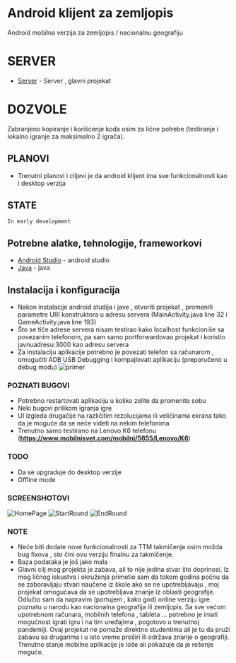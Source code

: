 # Android klijent za zemljopis

Android mobilna verzija za zemljopis / nacionalnu geografiju

# SERVER

* [Server](https://github.com/WickedyWick/zemljopis) - Server , glavni projekat

# DOZVOLE 
Zabranjeno kopiranje i korišćenje koda osim za lične potrebe (testiranje i lokalno igranje za maksimalno 2 igrača).

## PLANOVI
- Trenutni planovi i ciljevi je da android klijent ima sve funkcionalnosti kao i desktop verzija

## STATE
    In early development

## Potrebne alatke, tehnologije, frameworkovi

* [Android Studio](https://developer.android.com/studio) - android studio
* [Java](https://www.java.com/download) - java

## Instalacija i konfiguracija

- Nakon instalacije android studija i jave , otvoriti projekat , promeniti parametre URI konstruktora u adresu servera (MainActivity.java line 32 i GameActivity.java line 193)
- Što se tiče adrese servera nisam testirao kako localhost funkcioniše sa povezanim telefonom, pa sam samo portforwardovao projekat i koristio javnuadresu:3000 kao adresu servera
- Za instalaciju aplikacije potrebno je povezati telefon sa računarom , omogućiti ADB USB Debugging i kompajlovati aplikaciju (preporučeno u debug modu)
![primer](https://github.com/WickedyWick/Zemljopis-Android/blob/main/demo/compileSetup.png)


### POZNATI BUGOVI
- Potrebno restartovati aplikaciju u koliko zelite da promenite sobu
- Neki bugovi prilikom igranja igre
- UI izgleda drugačije na različitim rezolucijama ili veličinama ekrana tako da je moguće da se neće videti na nekim telefonima
- Trenutno samo testirano na Lenovo K6 telefonu (**https://www.mobilnisvet.com/mobilni/5655/Lenovo/K6**)

### TODO 
- Da se upgraduje do desktop verzije
- Offline mode

### SCREENSHOTOVI

![HomePage](https://github.com/WickedyWick/Zemljopis-Android/blob/main/demo/home.jpg)
![StartRound](https://github.com/WickedyWick/Zemljopis-Android/blob/main/demo/pre.jpg)
![EndRound](https://github.com/WickedyWick/Zemljopis-Android/blob/main/demo/after.jpg)

### NOTE
- Neće biti dodate nove funkcionalnosti za TTM takmičenje osim možda bug fixova , sto čini ovu verziju finalnu za takmičenje.
- Baza podataka je još jako mala
- Glavni cilj mog projekta je zabava, ali to nije jedina stvar što doprinosi. Iz mog ličnog iskustva i okruženja primetio sam da tokom godina počnu da se zaboravljaju stvari naučene iz škole ako se ne upotrebljavaju , moj projekat omogućava da se upotrebljava znanje iz oblasti geografije. Odlučio sam da napravim (portujem , kako god) online verziju igre poznatu u narodu kao nacionalna geografija ili zemljopis. Sa sve većom upotrebnom računara, mobilnih telefona , tableta ... potrebno je imati mogućnost igrati igru i na tim uređajima , pogotovo u trenutnoj pandemiji. Ovaj projekat ne pomaže direktno studentima ali je tu da pruži zabavu sa drugarima i u isto vreme proširi ili održava znanje o geografiji. Trenutno stanje mobilne aplikacije je loše ali pokazuje da je rešenje moguće.
